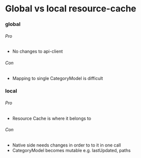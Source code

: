 # Global vs local resource-cache

### global
###### Pro
* No changes to api-client

###### Con
* Mapping to single CategoryModel is difficult


### local
###### Pro
* Resource Cache is where it belongs to

###### Con
* Native side needs changes in order to to it in one call
* CategoryModel becomes mutable e.g. lastUpdated, paths
